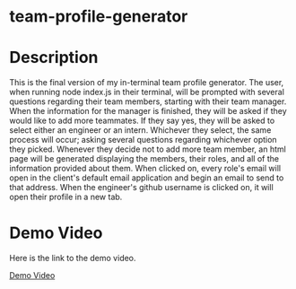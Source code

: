 # team-profile-generator
# Description
This is the final version of my in-terminal team profile generator. The user, when running node index.js in their terminal, will be prompted with several questions regarding their team members, starting with their team manager. When the information for the manager is finished, they will be asked if they would like to add more teammates. If they say yes, they will be asked to select either an engineer or an intern. Whichever they select, the same process will occur; asking several questions regarding whichever option they picked. Whenever they decide not to add more team member, an html page will be generated displaying the members, their roles, and all of the information provided about them. When clicked on, every role's email will open in the client's default email application and begin an email to send to that address. When the engineer's github username is clicked on, it will open their profile in a new tab.

# Demo Video
Here is the link to the demo video.

[Demo Video](https://youtu.be/9XKPv9ZJ4JI)


